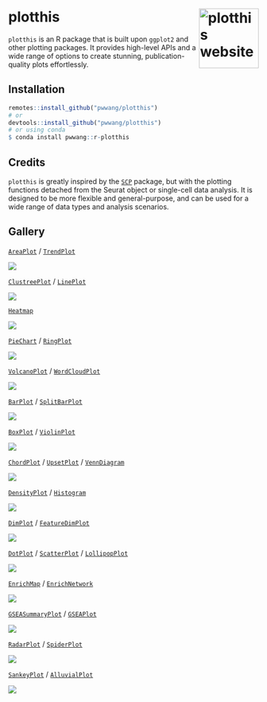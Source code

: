# plotthis <a href="https://pwwang.github.io/plotthis/"><img src="man/figures/logo.png" align="right" height="120" alt="plotthis website" /></a>

`plotthis` is an R package that is built upon `ggplot2` and other plotting packages. It provides high-level APIs and a wide range of options to create stunning, publication-quality plots effortlessly.

## Installation

```r
remotes::install_github("pwwang/plotthis")
# or
devtools::install_github("pwwang/plotthis")
# or using conda
$ conda install pwwang::r-plotthis
```

## Credits

`plotthis` is greatly inspired by the [`SCP`][1] package, but with the plotting functions detached from the Seurat object or single-cell data analysis. It is designed to be more flexible and general-purpose, and can be used for a wide range of data types and analysis scenarios.

## Gallery
[`AreaPlot`][2] / [`TrendPlot`][3]

![](man/figures/area-trend.png)

[`ClustreePlot`][4] / [`LinePlot`][5]

![](man/figures/clustree-line.png)

[`Heatmap`][6]

![](man/figures/heatmap.png)

[`PieChart`][7] / [`RingPlot`][8]

![](man/figures/pie-ring.png)

[`VolcanoPlot`][9] / [`WordCloudPlot`][10]

![](man/figures/volcano-wordcloud.png)

[`BarPlot`][11] / [`SplitBarPlot`][11]

![](man/figures/bar-splitbar.png)

[`BoxPlot`][12] / [`ViolinPlot`][12]

![](man/figures/box-violin.png)

[`ChordPlot`][13] / [`UpsetPlot`][14] / [`VennDiagram`][15]

![](man/figures/chord-upset-venn.png)

[`DensityPlot`][16] / [`Histogram`][16]

![](man/figures/density-histogram.png)

[`DimPlot`][17] / [`FeatureDimPlot`][17]

![](man/figures/dimplot.png)

[`DotPlot`][18] / [`ScatterPlot`][18] / [`LollipopPlot`][18]

![](man/figures/dot-scatter-lollipop.png)

[`EnrichMap`][19] / [`EnrichNetwork`][19]

![](man/figures/enrich.png)

[`GSEASummaryPlot`][20] / [`GSEAPlot`][20]

![](man/figures/gsea.png)

[`RadarPlot`][21] / [`SpiderPlot`][21]

![](man/figures/radar-spider.png)

[`SankeyPlot`][22] / [`AlluvialPlot`][22]

![](man/figures/sankey-alluvial.png)

[1]: https://zhanghao-njmu.github.io/SCP/index.html
[2]: https://pwwang.github.io/plotthis/reference/AreaPlot.html
[3]: https://pwwang.github.io/plotthis/reference/TrendPlot.html
[4]: https://pwwang.github.io/plotthis/reference/ClustreePlot.html
[5]: https://pwwang.github.io/plotthis/reference/LinePlot.html
[6]: https://pwwang.github.io/plotthis/reference/Heatmap.html
[7]: https://pwwang.github.io/plotthis/reference/PieChart.html
[8]: https://pwwang.github.io/plotthis/reference/RingPlot.html
[9]: https://pwwang.github.io/plotthis/reference/VolcanoPlot.html
[10]: https://pwwang.github.io/plotthis/reference/WordCloudPlot.html
[11]: https://pwwang.github.io/plotthis/reference/barplot.html
[12]: https://pwwang.github.io/plotthis/reference/boxviolinplot.html
[13]: https://pwwang.github.io/plotthis/reference/chordplot.html
[14]: https://pwwang.github.io/plotthis/reference/upsetplot1.html
[15]: https://pwwang.github.io/plotthis/reference/venndiagram1.html
[16]: https://pwwang.github.io/plotthis/reference/densityhistoplot.html
[17]: https://pwwang.github.io/plotthis/reference/dimplot.html
[18]: https://pwwang.github.io/plotthis/reference/dotplot.html
[19]: https://pwwang.github.io/plotthis/reference/enrichmap1.html
[20]: https://pwwang.github.io/plotthis/reference/gsea.html
[21]: https://pwwang.github.io/plotthis/reference/radarplot.html
[22]: https://pwwang.github.io/plotthis/reference/sankeyplot.html
